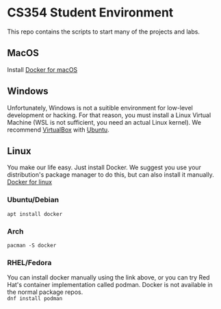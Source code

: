 # CS354 Student Environment 

This repo contains the scripts to start many of the projects and labs.

## MacOS
Install [Docker for macOS](https://hub.docker.com/editions/community/docker-ce-desktop-mac/)  

## Windows
Unfortunately, Windows is not a suitible environment for low-level development or hacking. For that reason, you must install a Linux Virtual Machine (WSL is not sufficient, you need an actual Linux kernel). We recommend [VirtualBox](https://www.virtualbox.org/) with [Ubuntu](https://ubuntu.com/download/desktop).

## Linux
You make our life easy. Just install Docker. We suggest you use your distribution's package manager to do this, but can also install it manually.  
[Docker for linux](https://docs.docker.com/engine/install/)

### Ubuntu/Debian
`apt install docker`

### Arch
`pacman -S docker`

### RHEL/Fedora
You can install docker manually using the link above, or you can try Red Hat's container implementation called podman. Docker is not available in the normal package repos.  
`dnf install podman`


